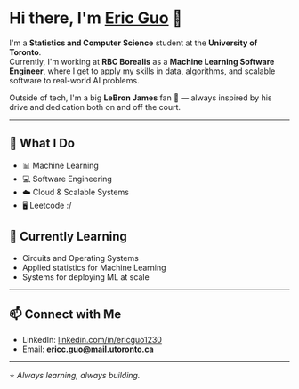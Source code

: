 # Hi there, I'm [Eric Guo]([https://your-portfolio-link.com](https://ericguo1230.github.io/erics-portfolio/)) 👋  

I'm a **Statistics and Computer Science** student at the **University of Toronto**.  
Currently, I'm working at **RBC Borealis** as a **Machine Learning Software Engineer**, where I get to apply my skills in data, algorithms, and scalable software to real-world AI problems.  

Outside of tech, I'm a big **LeBron James** fan 🏀 — always inspired by his drive and dedication both on and off the court.  

---

## 🔧 What I Do
- 📊 Machine Learning  
- 💻 Software Engineering  
- ☁️ Cloud & Scalable Systems
- 🖥️ Leetcode :/

## 🌱 Currently Learning
- Circuits and Operating Systems
- Applied statistics for Machine Learning 
- Systems for deploying ML at scale

---

## 📫 Connect with Me
- LinkedIn: [linkedin.com/in/ericguo1230](https://linkedin.com/in/ericguo1230)  
- Email: **ericc.guo@mail.utoronto.ca**  

---

⭐️ *Always learning, always building.*  
